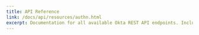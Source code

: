 ```yaml
---
title: API Reference
link: /docs/api/resources/authn.html
excerpt: Documentation for all available Okta REST API endpoints. Includes sample requests and responses.
---
```


